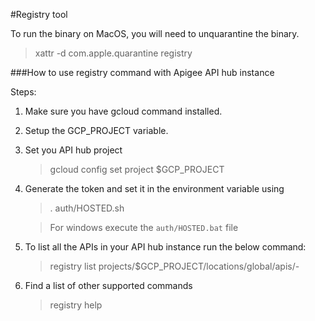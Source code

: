 #Registry tool

To run the binary on MacOS, you will need to unquarantine the binary.

> xattr -d com.apple.quarantine registry

###How to use registry command with Apigee API hub instance

Steps:

1. Make sure you have gcloud command installed.
2. Setup the GCP_PROJECT variable.
3. Set you API hub project
   > gcloud config set project \$GCP_PROJECT
4. Generate the token and set it in the environment variable using

   > . auth/HOSTED.sh

   > For windows execute the `auth/HOSTED.bat` file

5. To list all the APIs in your API hub instance run the below command:

   > registry list projects/\$GCP_PROJECT/locations/global/apis/-

6. Find a list of other supported commands
   > registry help
